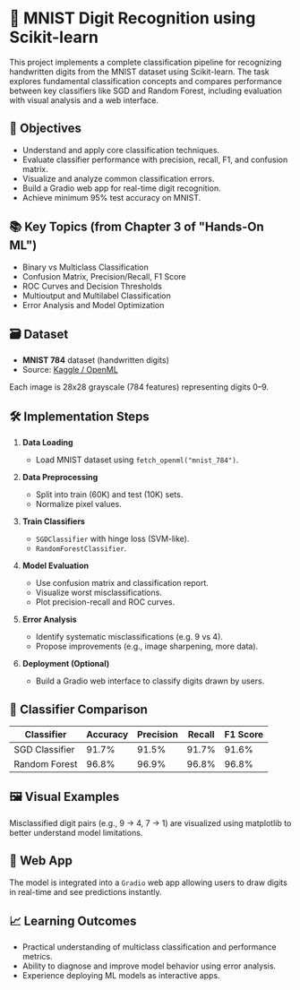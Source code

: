 # 🧠 MNIST Digit Recognition using Scikit-learn

This project implements a complete classification pipeline for recognizing handwritten digits from the MNIST dataset using Scikit-learn. The task explores fundamental classification concepts and compares performance between key classifiers like SGD and Random Forest, including evaluation with visual analysis and a web interface.

## 📌 Objectives

- Understand and apply core classification techniques.
- Evaluate classifier performance with precision, recall, F1, and confusion matrix.
- Visualize and analyze common classification errors.
- Build a Gradio web app for real-time digit recognition.
- Achieve minimum 95% test accuracy on MNIST.

## 📚 Key Topics (from Chapter 3 of "Hands-On ML")

- Binary vs Multiclass Classification
- Confusion Matrix, Precision/Recall, F1 Score
- ROC Curves and Decision Thresholds
- Multioutput and Multilabel Classification
- Error Analysis and Model Optimization

## 🗃️ Dataset

- **MNIST 784** dataset (handwritten digits)
- Source: [Kaggle / OpenML](https://www.openml.org/d/554)

Each image is 28x28 grayscale (784 features) representing digits 0–9.

## 🛠️ Implementation Steps

1. **Data Loading**  
   - Load MNIST dataset using `fetch_openml("mnist_784")`.

2. **Data Preprocessing**  
   - Split into train (60K) and test (10K) sets.
   - Normalize pixel values.

3. **Train Classifiers**  
   - `SGDClassifier` with hinge loss (SVM-like).
   - `RandomForestClassifier`.

4. **Model Evaluation**  
   - Use confusion matrix and classification report.
   - Visualize worst misclassifications.
   - Plot precision-recall and ROC curves.

5. **Error Analysis**  
   - Identify systematic misclassifications (e.g. 9 vs 4).
   - Propose improvements (e.g., image sharpening, more data).

6. **Deployment (Optional)**  
   - Build a Gradio web interface to classify digits drawn by users.

## 🧪 Classifier Comparison

| Classifier        | Accuracy | Precision | Recall | F1 Score |
|-------------------|----------|-----------|--------|----------|
| SGD Classifier    | 91.7%    | 91.5%     | 91.7%  | 91.6%    |
| Random Forest     | 96.8%    | 96.9%     | 96.8%  | 96.8%    |

## 🖼️ Visual Examples

Misclassified digit pairs (e.g., 9 → 4, 7 → 1) are visualized using matplotlib to better understand model limitations.

## 🚀 Web App

The model is integrated into a `Gradio` web app allowing users to draw digits in real-time and see predictions instantly.

## 📈 Learning Outcomes

- Practical understanding of multiclass classification and performance metrics.
- Ability to diagnose and improve model behavior using error analysis.
- Experience deploying ML models as interactive apps.



 
